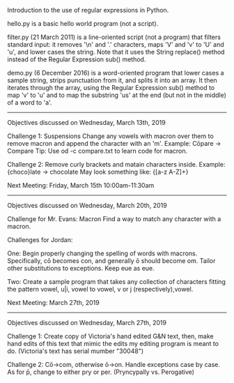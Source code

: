 Introduction to the use of regular expressions in Python.

hello.py is a basic hello world program (not a script).

filter.py (21 March 2011) is a line-oriented script (not a program)
that filters standard input: it removes '\n' and '.' characters,
maps 'V' and 'v' to 'U' and 'u', and lower cases the string. Note
that it uses the String replace() method instead of the Regular
Expression sub() method.

demo.py (6 December 2016) is a word-oriented program that lower
cases a sample string, strips punctuation from it, and splits it
into an array. It then iterates through the array, using the Regular
Expression sub() method to map 'v' to 'u' and to map the substring
'us' at the end (but not in the middle) of a word to 'a'.

___________________________________________________
Objectives discussed on Wednesday, March 13th, 2019

Challenge 1:
Suspensions
Change any vowels with macron over them to remove macron and append the character with an 'm'.
Example: Cōpare -> Compare
Tip: Use od -c compare.txt to learn code for macron.

Challenge 2:
Remove curly brackets and matain characters inside.
Example: {choco}late -> chocolate
May look something like: \{[a-z A-Z]+\}

Next Meeting: Friday, March 15th 10:00am-11:30am
___________________________________________________
Objectives discussed on Wednesday, March 20th, 2019

Challenge for Mr. Evans:
Macron
Find a way to match any character with a macron.

Challenges for Jordan:

One: Begin properly changing the spelling of words with macrons. Specifically, cō becomes con, and generally ō should become om. Tailor other substitutions to exceptions. Keep eue as eue.

Two: Create a sample program that takes any collection of characters fitting the pattern vowel, u|i, vowel to vowel, v or j (respectively),vowel.

Next Meeting: March 27th, 2019
___________________________________________________
Objectives discussed on Wednesday, March 27th, 2019

Challenge 1:
Create copy of Victoria's hand edited G&N text, then, make hand edits of this text that mimic the edits my editing program is meant to do. (Victoria's text has serial mumber "30048")

Challenge 2: Cō->com, otherwise ō->on. Handle exceptions case by case. As for p̄, change to either pry or per. (Pryncypally vs. Perogative)


